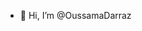 - 👋 Hi, I’m @OussamaDarraz


<!---
OussamaDarraz/OussamaDarraz is a ✨ special ✨ repository because its `README.md` (this file) appears on your GitHub profile.
You can click the Preview link to take a look at your changes.
--->
